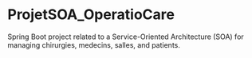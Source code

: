 # ProjetSOA_OperatioCare
Spring Boot project related to a Service-Oriented Architecture (SOA) for managing chirurgies, medecins, salles, and patients. 
